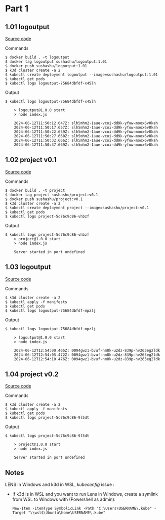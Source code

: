 # Part 1

## 1.01 logoutput
[Source code](Exercise1.01/)

Commands
```console
$ docker build . -t logoutput
$ docker tag logoutput sushashu/logoutput:1.01
$ docker push sushashu/logoutput:1.01
$ k3d cluster create -a 2
$ kubectl create deployment logoutput --image=sushashu/logoutput:1.01
$ kubectl get pods
$ kubectl logs logoutput-75684dbfdf-x45lh
```

Output
```console
$ kubectl logs logoutput-75684dbfdf-x45lh

    > logoutput@1.0.0 start
    > node index.js

    2024-06-12T11:50:12.647Z: slh5mhm2-1aue-vcoi-dd9k-yfow-moox6v0kah
    2024-06-12T11:50:17.657Z: slh5mhm2-1aue-vcoi-dd9k-yfow-moox6v0kah
    2024-06-12T11:50:22.659Z: slh5mhm2-1aue-vcoi-dd9k-yfow-moox6v0kah
    2024-06-12T11:50:27.660Z: slh5mhm2-1aue-vcoi-dd9k-yfow-moox6v0kah
    2024-06-12T11:50:32.666Z: slh5mhm2-1aue-vcoi-dd9k-yfow-moox6v0kah
    2024-06-12T11:50:37.669Z: slh5mhm2-1aue-vcoi-dd9k-yfow-moox6v0kah
```

## 1.02 project v0.1
[Source code](/Part1/Exercise1.02/)

Commands
```console
$ docker build . -t project
$ docker tag project sushashu/project:v0.1
$ docker push sushashu/project:v0.1
$ k3d cluster create -a 2
$ kubectl create deployment project --image=sushashu/project:v0.1
$ kubectl get pods
$ kubectl logs project-5c76c9c86-vhbzf
```

Output
```console
$ kubectl logs project-5c76c9c86-vhbzf
    > project@1.0.0 start
    > node index.js

    Server started in port undefined
```

## 1.03 logoutput

[Source code](/Part1/Exercise1.03/)

Commands
```console
$ k3d cluster create -a 2
$ kubectl apply -f manifests
$ kubectl get pods
$ kubectl logs logoutput-75684dbfdf-mpzlj
```

Output
```console
$ kubectl logs logoutput-75684dbfdf-mpzlj

    > logoutput@1.0.0 start
    > node index.js

    2024-06-12T12:54:00.465Z: 0094gwz1-bvuf-nm8k-u2dz-839p-hv263eg2ldk
    2024-06-12T12:54:05.472Z: 0094gwz1-bvuf-nm8k-u2dz-839p-hv263eg2ldk
    2024-06-12T12:54:10.476Z: 0094gwz1-bvuf-nm8k-u2dz-839p-hv263eg2ldk
```

## 1.04 project v0.2

[Source code](/Part1/Exercise1.04/)

Commands
```console
$ k3d cluster create -a 2
$ kubectl apply -f manifests
$ kubectl get pods
$ kubectl logs project-5c76c9c86-9l5dt
```

Output
```console
$ kubectl logs project-5c76c9c86-9l5dt

    > project@1.0.0 start
    > node index.js

    Server started in port undefined
```

## Notes
LENS in Windows and k3d in WSL, *kubeconfig* issue :
 - If k3d is in WSL and you want to run Lens in Windows, create a symlink from WSL to Windows with (Powershell as admin):

     `New-Item -ItemType SymbolicLink -Path "C:\Users\USERNAME\.kube" -Target "\\wsl$\Ubuntu\home\USERNAME\.kube"`